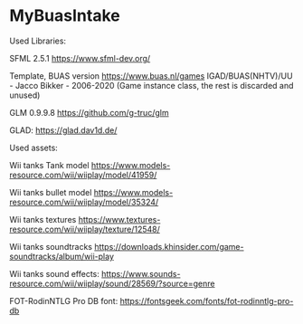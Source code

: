 # MyBuasIntake

Used Libraries:

SFML 2.5.1
https://www.sfml-dev.org/

Template, BUAS version https://www.buas.nl/games
IGAD/BUAS(NHTV)/UU - Jacco Bikker - 2006-2020
(Game instance class, the rest is discarded and unused)

GLM 0.9.9.8
https://github.com/g-truc/glm 


GLAD:
https://glad.dav1d.de/


Used assets:

Wii tanks Tank model
https://www.models-resource.com/wii/wiiplay/model/41959/

Wii tanks bullet model
https://www.models-resource.com/wii/wiiplay/model/35324/

Wii tanks textures
https://www.textures-resource.com/wii/wiiplay/texture/12548/

Wii tanks soundtracks
https://downloads.khinsider.com/game-soundtracks/album/wii-play

Wii tanks sound effects:
https://www.sounds-resource.com/wii/wiiplay/sound/28569/?source=genre

FOT-RodinNTLG Pro DB font:
https://fontsgeek.com/fonts/fot-rodinntlg-pro-db